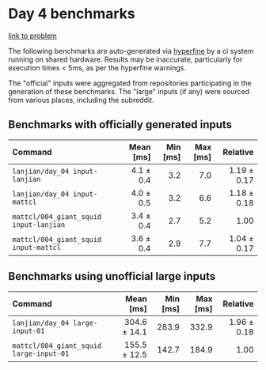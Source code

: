 # Day 4 benchmarks

[link to problem](http://adventofcode.com/2021/day/4)

The following benchmarks are auto-generated via [hyperfine](https://github.com/sharkdp/hyperfine) by a ci system running on shared hardware. Results may be inaccurate, particularly for execution times < 5ms, as per the hyperfine warnings.

The "official" inputs were aggregated from repositories participating in the generation of these benchmarks. The "large" inputs (if any) were sourced from various places, including the subreddit.

## Benchmarks with officially generated inputs
| Command | Mean [ms] | Min [ms] | Max [ms] | Relative |
|:---|---:|---:|---:|---:|
| `lanjian/day_04 input-lanjian` | 4.1 ± 0.4 | 3.2 | 7.0 | 1.19 ± 0.17 |
| `lanjian/day_04 input-mattcl` | 4.0 ± 0.5 | 3.2 | 6.6 | 1.18 ± 0.18 |
| `mattcl/004_giant_squid input-lanjian` | 3.4 ± 0.4 | 2.7 | 5.2 | 1.00 |
| `mattcl/004_giant_squid input-mattcl` | 3.6 ± 0.4 | 2.9 | 7.7 | 1.04 ± 0.17 |
## Benchmarks using unofficial large inputs
| Command | Mean [ms] | Min [ms] | Max [ms] | Relative |
|:---|---:|---:|---:|---:|
| `lanjian/day_04 large-input-01` | 304.6 ± 14.1 | 283.9 | 332.9 | 1.96 ± 0.18 |
| `mattcl/004_giant_squid large-input-01` | 155.5 ± 12.5 | 142.7 | 184.9 | 1.00 |

